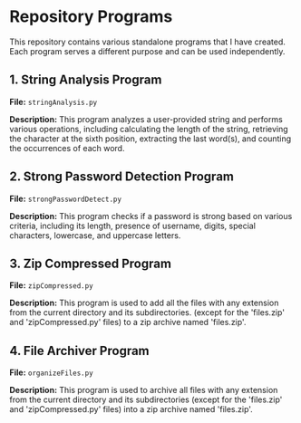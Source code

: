 # Repository Programs

This repository contains various standalone programs that I have created. Each program serves a different purpose and can be used independently.

## 1. String Analysis Program

**File:** `stringAnalysis.py`

**Description:** This program analyzes a user-provided string and performs various operations, including calculating the length of the string, retrieving the character at the sixth position, extracting the last word(s), and counting the occurrences of each word.

## 2. Strong Password Detection Program

**File:** `strongPasswordDetect.py`

**Description:** This program checks if a password is strong based on various criteria, including its length, presence of username, digits, special characters, lowercase, and uppercase letters.

## 3. Zip Compressed Program

**File:** `zipCompressed.py`

**Description:** This program is used to add all the files with any extension from the current directory and its subdirectories. (except for the 'files.zip' and 'zipCompressed.py' files) to a zip archive named 'files.zip'.

## 4. File Archiver Program

**File:** `organizeFiles.py`

**Description:** This program is used to archive all files with any extension from the current directory and its subdirectories (except for the 'files.zip' and 'zipCompressed.py' files) into a zip archive named 'files.zip'.
